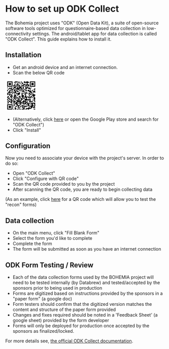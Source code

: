 # How to set up ODK Collect


The Bohemia project uses "ODK" (Open Data Kit), a suite of open-source software tools optimized for questionnaire-based data collection in low-connectivity settings. The android/tablet app for data collection is called "ODK Collect". This guide explains how to install it.

## Installation

- Get an android device and an internet connection.
- Scan the below QR code
<img src="img/collectqr.png" alt="ODK Collect QR code" width="100"/>

- (Alternatively, click [here](https://play.google.com/store/apps/details?id=org.odk.collect.android) or open the Google Play store and search for "ODK Collect")
- Click "Install"


## Configuration

Now you need to associate your device with the project's server. In order to do so:

- Open "ODK Collect"
- Click "Configure with QR code"
- Scan the QR code provided to you by the project
- After scanning the QR code, you are ready to begin collecting data

(As an example, click [here](img/recontesting.png) for a QR code which will allow you to test the "recon" forms)

## Data collection

- On the main menu, click "Fill Blank Form"
- Select the form you'd like to complete
- Complete the form
- The form will be submitted as soon as you have an internet connection


## ODK Form Testing / Review

- Each of the data collection forms used by the BOHEMIA project will need to be tested internally (by Databrew) and tested/accepted by the sponsors prior to being used in production
- Forms are digitized based on instructions provided by the sponsors in a "paper form" (a google doc) 
- Form testers should confirm that the digitized version matches the content and structure of the paper form provided  
- Changes and fixes required should be noted in a 'Feedback Sheet' (a google sheet) provided by the form developer
- Forms will only be deployed for production once accepted by the sponsors as finalized/locked. 


For more details see, [the official ODK Collect documentation](https://docs.getodk.org/collect-install/).
